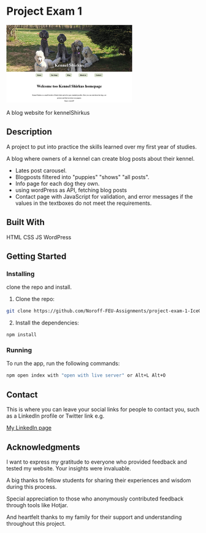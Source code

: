 # Project Exam 1

![image](./images/KennelShirkus-Screenshot.png)

A blog website for kennelShirkus

## Description

A project to put into practice the skills learned over my first year of studies.

A blog where owners of a kennel can create blog posts about their kennel.

- Lates post carousel.
- Blogposts filtered into "puppies" "shows" "all posts".
- Info page for each dog they own.
- using wordPress as API, fetching blog posts
- Contact page with JavaScript for validation, and error messages if the values in the textboxes do not meet the requirements.

## Built With

HTML
CSS
JS
WordPress

## Getting Started

### Installing

clone the repo and install.

1. Clone the repo:

```bash
git clone https://github.com/Noroff-FEU-Assignments/project-exam-1-IceGreenGalactic.git
```

2. Install the dependencies:

```
npm install
```

### Running

To run the app, run the following commands:

```bash
npm open index with "open with live server" or Alt+L Alt+O
```

## Contact

This is where you can leave your social links for people to contact you, such as a LinkedIn profile or Twitter link e.g.

[My LinkedIn page](www.linkedin.com/in/kristine-tyrholm-7902172a4)

## Acknowledgments

I want to express my gratitude to everyone who provided feedback and tested my website. Your insights were invaluable.

A big thanks to fellow students for sharing their experiences and wisdom during this process.

Special appreciation to those who anonymously contributed feedback through tools like Hotjar.

And heartfelt thanks to my family for their support and understanding throughout this project.
